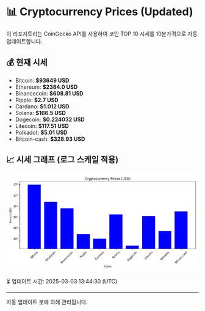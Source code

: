 
# 📊 Cryptocurrency Prices (Updated)

이 리포지토리는 CoinGecko API를 사용하여 코인 TOP 10 시세를 10분가격으로 자동 업데이트합니다.

## 💰 현재 시세
- Bitcoin: **$93649 USD**
- Ethereum: **$2384.0 USD**
- Binancecoin: **$608.81 USD**
- Ripple: **$2.7 USD**
- Cardano: **$1.012 USD**
- Solana: **$166.5 USD**
- Dogecoin: **$0.224032 USD**
- Litecoin: **$117.51 USD**
- Polkadot: **$5.01 USD**
- Bitcoin-cash: **$328.93 USD**

## 📈 시세 그래프 (로그 스케일 적용)
![Crypto Prices](crypto_prices.png)

⏳ 업데이트 시간: 2025-03-03 13:44:30 (UTC)

---
자동 업데이트 봇에 의해 관리됩니다.

